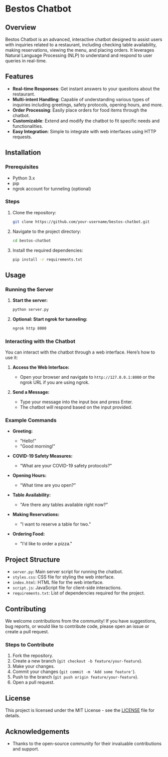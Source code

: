 # Bestos Chatbot

## Overview

Bestos Chatbot is an advanced, interactive chatbot designed to assist users with inquiries related to a restaurant, including checking table availability, making reservations, viewing the menu, and placing orders. It leverages Natural Language Processing (NLP) to understand and respond to user queries in real-time.

## Features

- **Real-time Responses**: Get instant answers to your questions about the restaurant.
- **Multi-intent Handling**: Capable of understanding various types of inquiries including greetings, safety protocols, opening hours, and more.
- **Order Processing**: Easily place orders for food items through the chatbot.
- **Customizable**: Extend and modify the chatbot to fit specific needs and functionalities.
- **Easy Integration**: Simple to integrate with web interfaces using HTTP requests.

## Installation

### Prerequisites

- Python 3.x
- pip
- ngrok account for tunneling (optional)

### Steps

1. Clone the repository:
    ```sh
    git clone https://github.com/your-username/bestos-chatbot.git
    ```
2. Navigate to the project directory:
    ```sh
    cd bestos-chatbot
    ```
3. Install the required dependencies:
    ```sh
    pip install -r requirements.txt
    ```

## Usage

### Running the Server

1. **Start the server:**
    ```sh
    python server.py
    ```

2. **Optional: Start ngrok for tunneling:**
    ```sh
    ngrok http 8000
    ```

### Interacting with the Chatbot

You can interact with the chatbot through a web interface. Here’s how to use it:

1. **Access the Web Interface:**
   - Open your browser and navigate to `http://127.0.0.1:8000` or the ngrok URL if you are using ngrok.

2. **Send a Message:**
   - Type your message into the input box and press Enter.
   - The chatbot will respond based on the input provided.

### Example Commands

- **Greeting:**
  - "Hello!"
  - "Good morning!"

- **COVID-19 Safety Measures:**
  - "What are your COVID-19 safety protocols?"

- **Opening Hours:**
  - "What time are you open?"

- **Table Availability:**
  - "Are there any tables available right now?"

- **Making Reservations:**
  - "I want to reserve a table for two."

- **Ordering Food:**
  - "I'd like to order a pizza."

## Project Structure

- `server.py`: Main server script for running the chatbot.
- `styles.css`: CSS file for styling the web interface.
- `index.html`: HTML file for the web interface.
- `script.js`: JavaScript file for client-side interactions.
- `requirements.txt`: List of dependencies required for the project.

## Contributing

We welcome contributions from the community! If you have suggestions, bug reports, or would like to contribute code, please open an issue or create a pull request.

### Steps to Contribute

1. Fork the repository.
2. Create a new branch (`git checkout -b feature/your-feature`).
3. Make your changes.
4. Commit your changes (`git commit -m 'Add some feature'`).
5. Push to the branch (`git push origin feature/your-feature`).
6. Open a pull request.

## License

This project is licensed under the MIT License - see the [LICENSE](LICENSE) file for details.

## Acknowledgements

- Thanks to the open-source community for their invaluable contributions and support.

